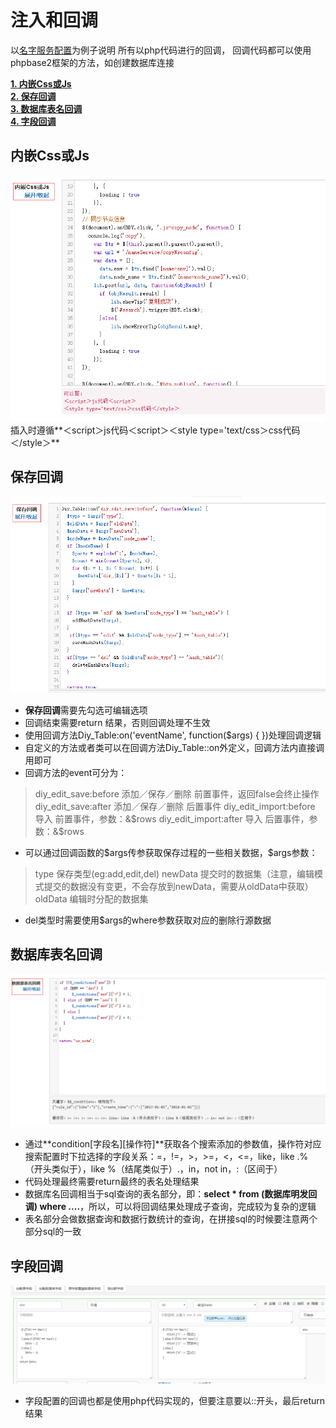 # 注入和回调

以[名字服务配置]("http://admin.duowan.com/#!nodeId=7449")为例子说明
所有以php代码进行的回调， 回调代码都可以使用phpbase2框架的方法，如创建数据库连接

**[1. 内嵌Css或Js](#内嵌Css或Js)** <br>
**[2. 保存回调](#保存回调)** <br>
**[3. 数据库表名回调](#数据库表名回调)** <br>
**[4. 字段回调 ](#字段回调 )**

## 内嵌Css或Js 
![inject-callbacke-css](../src/img/inject-callbacke-css.png)
插入时遵循**＜script＞js代码＜script＞＜style type='text/css＞css代码＜/style＞**

## 保存回调 
![inject-callback-save](../src/img/inject-callback-save.png)
- **保存回调**需要先勾选可编辑选项
- 回调结束需要return 结果，否则回调处理不生效
- 使用回调方法Diy_Table:on('eventName', function($args) {  })处理回调逻辑
- 自定义的方法或者类可以在回调方法Diy_Table::on外定义，回调方法内直接调用即可
- 回调方法的event可分为：
> diy_edit_save:before 添加／保存／删除 前置事件，返回false会终止操作
> diy_edit_save:after 添加／保存／删除 后置事件
> diy_edit_import:before 导入 前置事件，参数：\&\$rows
> diy_edit_import:after 导入 后置事件，参数：\&\$rows

- 可以通过回调函数的\$args传参获取保存过程的一些相关数据，$args参数：
> type 保存类型(eg:add,edit,del)
> newData 提交时的数据集（注意，编辑模式提交的数据没有变更，不会存放到newData，需要从oldData中获取）
> oldData 编辑时分配的数据集

- del类型时需要使用\$args的where参数获取对应的删除行源数据

## 数据库表名回调 
![inject-callback-database](../src/img/inject-callback-database.png)
- 通过**condition\[字段名\]\[操作符\]**获取各个搜索添加的参数值，操作符对应搜索配置时下拉选择的字段关系：=，!=，>，>=，<，<=，like，like .%（开头类似于），like %（结尾类似于）.，in，not in，:（区间于）
- 代码处理最终需要return最终的表名处理结果
- 数据库名回调相当于sql查询的表名部分，即：**select * from (数据库明发回调) where ....**，所以，可以将回调结果处理成子查询，完成较为复杂的逻辑
- 表名部分会做数据查询和数据行数统计的查询，在拼接sql的时候要注意两个部分sql的一致

## 字段回调 
![filed_callback](../src/img/filed_callback.png)

- 字段配置的回调也都是使用php代码实现的，但要注意要以::开头，最后return结果